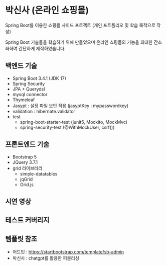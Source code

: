 # 박신사 (온라인 쇼핑몰)
Spring Boot를 이용한 쇼핑몰 사이드 프로젝트 
(개인 포트폴리오 및 학습 목적으로 작성)

Spring Boot 기술들을 학습하기 위해 만들었으며 온라인 쇼핑몰의 기능을 최대한 간소화하여 간단하게 제작하였습니다.

## 백엔드 기술

* Spring Boot 3.4.1 (JDK 17)
* Spring Security
* JPA + Querydsl
* mysql connector
* Thymeleaf
* Jasypt : 설정 파일 보안 적용 (jasyptKey : mypasswordkey)
* validation : hibernate.validator
* test
	* spring-boot-starter-test (junit5, Mockito, MockMvc)
	* spring-security-test (@WithMockUser, csrf())


## 프론트엔드 기술

* Bootstrap 5
* JQuery 3.7.1
* grid 라이브러리
	* simple-datatables
	* jqGrid
	* Grid.js


## 시연 영상


## 테스트 커버리지


## 템플릿 참조

* 어드민 : https://startbootstrap.com/template/sb-admin
* 박신사 : chatgpt를 활용한 퍼블리싱




